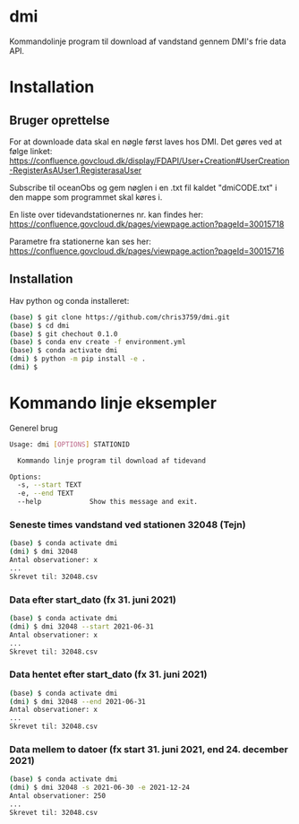# dmi
Kommandolinje program til download af vandstand gennem DMI's frie data API. 


# Installation 
## Bruger oprettelse
For at downloade data skal en nøgle først laves hos DMI. Det gøres ved at følge linket: https://confluence.govcloud.dk/display/FDAPI/User+Creation#UserCreation-RegisterAsAUser1.RegisterasaUser 

Subscribe til oceanObs og gem nøglen i en .txt fil kaldet "dmiCODE.txt" i den mappe som programmet skal køres i. 

En liste over tidevandstationernes nr. kan findes her: https://confluence.govcloud.dk/pages/viewpage.action?pageId=30015718

Parametre fra stationerne kan ses her: https://confluence.govcloud.dk/pages/viewpage.action?pageId=30015716


## Installation
Hav python og conda installeret:
```sh
(base) $ git clone https://github.com/chris3759/dmi.git
(base) $ cd dmi 
(base) $ git chechout 0.1.0
(base) $ conda env create -f environment.yml
(base) $ conda activate dmi
(dmi) $ python -m pip install -e .
(dmi) $
```


# Kommando linje eksempler
Generel brug
```sh
Usage: dmi [OPTIONS] STATIONID

  Kommando linje program til download af tidevand

Options:
  -s, --start TEXT
  -e, --end TEXT
  --help            Show this message and exit.
```
### Seneste times vandstand ved stationen 32048 (Tejn)
```sh
(base) $ conda activate dmi
(dmi) $ dmi 32048
Antal observationer: x
...
Skrevet til: 32048.csv
```

### Data efter start_dato (fx 31. juni 2021)
```sh
(base) $ conda activate dmi
(dmi) $ dmi 32048 --start 2021-06-31
Antal observationer: x
...
Skrevet til: 32048.csv
```


### Data hentet efter start_dato (fx 31. juni 2021)
```sh
(base) $ conda activate dmi
(dmi) $ dmi 32048 --end 2021-06-31
Antal observationer: x
...
Skrevet til: 32048.csv
```

### Data mellem to datoer (fx start 31. juni 2021, end 24. december 2021)
```sh
(base) $ conda activate dmi
(dmi) $ dmi 32048 -s 2021-06-30 -e 2021-12-24
Antal observationer: 250
...
Skrevet til: 32048.csv
```

